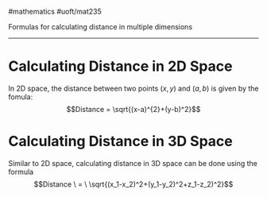 #mathematics #uoft/mat235 

Formulas for calculating distance in multiple dimensions

---
# Calculating Distance in 2D Space
In 2D space, the distance between two points $(x,y)$ and $(a,b)$ is given by the fomula: $$Distance = \sqrt{(x-a)^{2}+(y-b)^2}$$

# Calculating Distance in 3D Space
Similar to 2D space, calculating distance in 3D space can be done using the formula  
$$Distance \ = \ \sqrt{(x_1-x_2)^2+(y_1-y_2)^2+z_1-z_2)^2}$$